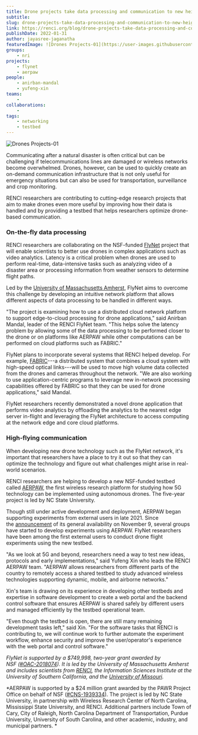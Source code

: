 ```yaml
---
title: Drone projects take data processing and communication to new heights
subtitle: 
slug: drone-projects-take-data-processing-and-communication-to-new-heights
link: https://renci.org/blog/drone-projects-take-data-processing-and-communication-to-new-heights/
publishDate: 2022-01-31
author: jayasree-jaganatha
featuredImage: ![Drones Projects-01](https://user-images.githubusercontent.com/68300939/158510158-1cc1dfb1-7071-4bc3-882c-0ca33971c2a4.png)
groups:
    - nri
projects:
    - flynet
    - aerpaw
people:
    - anirban-mandal
    - yufeng-xin
teams: 
    - 
collaborations:
    - 
tags:
    - networking
    - testbed
---
```


![Drones Projects-01](https://user-images.githubusercontent.com/68300939/158510158-1cc1dfb1-7071-4bc3-882c-0ca33971c2a4.png)

Communicating after a natural disaster is often critical but can be challenging if telecommunications lines are damaged or wireless networks become overwhelmed. Drones, however, can be used to quickly create an on-demand communication infrastructure that is not only useful for emergency situations but can also be used for transportation, surveillance and crop monitoring. 

RENCI researchers are contributing to cutting-edge research projects that aim to make drones even more useful by improving how their data is handled and by providing a testbed that helps researchers optimize drone-based communication. 

### On-the-fly data processing

RENCI researchers are collaborating on the NSF-funded [FlyNet](http://nrig.renci.org/project/flynet-an-on-the-fly-deeply-programmable-end-to-end-network-centric-platform-for-edge-to-core-workflows/) project that will enable scientists to better use drones in complex applications such as video analytics. Latency is a critical problem when drones are used to perform real-time, data-intensive tasks such as analyzing video of a disaster area or processing information from weather sensors to determine flight paths. 

Led by the [University of Massachusetts Amherst](https://www.umass.edu/), FlyNet aims to overcome this challenge by developing an intuitive network platform that allows different aspects of data processing to be handled in different ways. 

"The project is examining how to use a distributed cloud network platform to support edge-to-cloud processing for drone applications," said Anirban Mandal, leader of the RENCI FlyNet team. "This helps solve the latency problem by allowing some of the data processing to be performed closer to the drone or on platforms like AERPAW while other computations can be performed on cloud platforms such as FABRIC." 

FlyNet plans to incorporate several systems that RENCI helped develop. For example, [FABRIC](https://fabric-testbed.net/)---a distributed system that combines a cloud system with high-speed optical links---will be used to move high volume data collected from the drones and cameras throughout the network. "We are also working to use application-centric programs to leverage new in-network processing capabilities offered by FABRIC so that they can be used for drone applications," said Mandal.

FlyNet researchers recently demonstrated a novel drone application that performs video analytics by offloading the analytics to the nearest edge server in-flight and leveraging the FlyNet architecture to access computing at the network edge and core cloud platforms. 

### High-flying communication

When developing new drone technology such as the FlyNet network, it's important that researchers have a place to try it out so that they can optimize the technology and figure out what challenges might arise in real-world scenarios. 

RENCI researchers are helping to develop a new NSF-funded testbed called [AERPAW](http://nrig.renci.org/project/aerpaw/), the first wireless research platform for studying how 5G technology can be implemented using autonomous drones. The five-year project is led by NC State University.

Though still under active development and deployment, AERPAW began supporting experiments from external users in late 2021. Since the [announcement](https://news.ncsu.edu/2021/11/pawr-program-announces-launch-of-aerpaw-testbed-for-advanced-research-on-wireless-connectivity-and-unmanned-aerial-vehicles/) of its general availability on November 9, several groups have started to develop experiments using AERPAW. FlyNet researchers have been among the first external users to conduct drone flight experiments using the new testbed. 

"As we look at 5G and beyond, researchers need a way to test new ideas, protocols and early implementations," said Yufeng Xin who leads the RENCI AERPAW team. "AERPAW allows researchers from different parts of the country to remotely access a shared testbed to study advanced wireless technologies supporting dynamic, mobile, and airborne networks." 

Xin's team is drawing on its experience in developing other testbeds and expertise in software development to create a web portal and the backend control software that ensures AERPAW is shared safely by different users and managed efficiently by the testbed operational team. 

"Even though the testbed is open, there are still many remaining development tasks left," said Xin. "For the software tasks that RENCI is contributing to, we will continue work to further automate the experiment workflow, enhance security and improve the user/operator's experience with the web portal and control software."

*FlyNet is supported by a $749,998, two-year grant awarded by NSF *([#](https://www.nsf.gov/awardsearch/showAward?AWD_ID=2018074)*[OAC-2018074](https://www.nsf.gov/awardsearch/showAward?AWD_ID=2018074)). It is led by the University of Massachusetts Amherst and includes scientists from *[*RENCI*](https://renci.org/)*, the Information Sciences Institute at the University of Southern California, and the *[*University of Missouri*](https://missouri.edu/)*.*

*AERPAW is supported by a $24 million grant awarded by the PAWR Project Office on behalf of NSF ([#CNS-1939334](https://nsf.gov/awardsearch/showAward?AWD_ID=1939334)). The project is led by NC State University, in partnership with Wireless Research Center of North Carolina, Mississippi State University, and RENCI. Additional partners include Town of Cary, City of Raleigh, North Carolina Department of Transportation, Purdue University, University of South Carolina, and other academic, industry, and municipal partners. *

